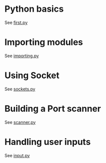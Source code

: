 # Python basics

See [first.py](/07-intro-to-python/first.py)

# Importing modules

See [importing.py](/07-intro-to-python/importing.py)

# Using Socket

See [sockets.py](/07-intro-to-python/sockets.py)

# Building a Port scanner

See [scanner.py](/07-intro-to-python/scanner.py)

# Handling user inputs

See [input.py](/07-intro-to-python/input.py)
